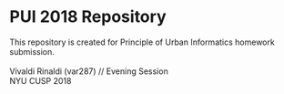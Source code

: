 # PUI 2018 Repository
This repository is created for Principle of Urban Informatics homework submission. </br> </br>
Vivaldi Rinaldi (var287) // Evening Session </br>
NYU CUSP 2018

